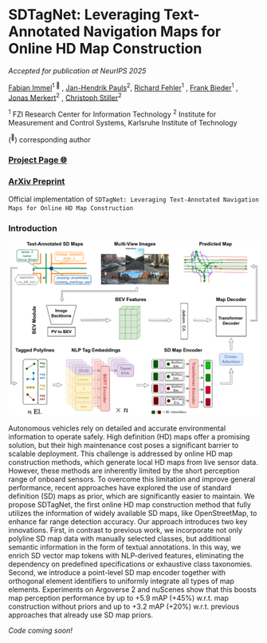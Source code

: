 # SDTagNet: Leveraging Text-Annotated Navigation Maps for Online HD Map Construction

*Accepted for publication at NeurIPS 2025*

[Fabian Immel](https://scholar.google.com/citations?hl=de&user=uHlmd9QAAAAJ&view_op=list_works&sortby=pubdate)<sup>1 :email:</sup> , [Jan-Hendrik Pauls](https://scholar.google.com/citations?user=0LbD7HUAAAAJ&hl=de&oi=ao)<sup>2</sup>, [Richard Fehler](https://scholar.google.com/citations?hl=de&user=gOQYH4AAAAAJ&view_op=list_works&sortby=pubdate)<sup>1</sup> , [Frank Bieder](https://scholar.google.com/citations?user=mAMWuMUAAAAJ&hl=de&oi=ao)<sup>1</sup> , [Jonas Merkert](https://scholar.google.de/citations?user=lv_OG7MAAAAJ&hl=de&oi=ao)<sup>2</sup> , [Christoph Stiller](https://scholar.google.com/citations?user=OeAQ2c0AAAAJ&hl=de&oi=ao)<sup>2</sup>
 
<sup>1</sup> FZI Research Center for Information Technology <sup>2</sup> Institute for Measurement and Control Systems, Karlsruhe Institute of Technology

(<sup>:email:</sup>) corresponding author

### [Project Page :globe_with_meridians:](https://immel-f.github.io/SDTagNet/)

### [ArXiv Preprint](https://arxiv.org/abs/2506.08997)

Official implementation of `SDTagNet: Leveraging Text-Annotated Navigation Maps for Online HD Map Construction`

### Introduction

![overview](assets/architecture_overview.png "overview")

Autonomous vehicles rely on detailed and accurate environmental information to operate safely. High definition (HD) maps offer a promising solution, but their high maintenance cost poses a significant barrier to scalable deployment. This challenge is addressed by online HD map construction methods, which generate local HD maps from live sensor data. However, these methods are inherently limited by the short perception range of onboard sensors. To overcome this limitation and improve general performance, recent approaches have explored the use of standard definition (SD) maps as prior, which are significantly easier to maintain. We propose SDTagNet, the first online HD map construction method that fully utilizes the information of widely available SD maps, like OpenStreetMap, to enhance far range detection accuracy. Our approach introduces two key innovations. First, in contrast to previous work, we incorporate not only polyline SD map data with manually selected classes, but additional semantic information in the form of textual annotations. In this way, we enrich SD vector map tokens with NLP-derived features, eliminating the dependency on predefined specifications or exhaustive class taxonomies. Second, we introduce a point-level SD map encoder together with orthogonal element identifiers to uniformly integrate all types of map elements. Experiments on Argoverse 2 and nuScenes show that this boosts map perception performance by up to +5.9 mAP (+45%) w.r.t. map construction without priors and up to +3.2 mAP (+20%) w.r.t. previous approaches that already use SD map priors.

*Code coming soon!*